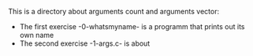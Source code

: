 This is a directory about arguments count and arguments vector:
- The first exercise -0-whatsmyname- is a programm that prints out its own name
- The second exercise -1-args.c- is about 